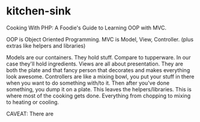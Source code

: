 kitchen-sink
============

Cooking With PHP: A Foodie's Guide to Learning OOP with MVC.

OOP is Object Oriented Programming.
MVC is Model, View, Controller. (plus extras like helpers and libraries)

Models are our containers. They hold stuff. Compare to tupperware. In our case they'll hold ingredients.
Views are all about presentation. They are both the plate and that fancy person that decorates and makes everything look awesome.
Controllers are like a mixing bowl, you put your stuff in there when you want to do something with/to it. Then after you've done something, you dump it on a plate.
This leaves the helpers/libraries. This is where most of the cooking gets done. Everything from chopping to mixing to heating or cooling.

CAVEAT: There are 
